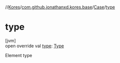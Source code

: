 //[Kores](../../../index.md)/[com.github.jonathanxd.kores.base](../index.md)/[Case](index.md)/[type](type.md)

# type

[jvm]\
open override val [type](type.md): [Type](https://docs.oracle.com/javase/8/docs/api/java/lang/reflect/Type.html)

Element type
